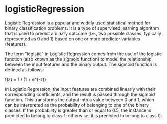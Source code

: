 # logisticRegression



Logistic Regression is a popular and widely used statistical method for binary classification problems. It is a type of supervised learning algorithm that is used to predict a binary outcome (i.e., two possible classes, typically represented as 0 and 1) based on one or more predictor variables (features).

The term "logistic" in Logistic Regression comes from the use of the logistic function (also known as the sigmoid function) to model the relationship between the input features and the binary output. The sigmoid function is defined as follows:

f(z) = 1 / (1 + e^(-z))

In Logistic Regression, the input features are combined linearly with their corresponding coefficients, and the result is passed through the sigmoid function. This transforms the output into a value between 0 and 1, which can be interpreted as the probability of belonging to one of the binary classes. If the probability is greater than or equal to 0.5, the instance is predicted to belong to class 1; otherwise, it is predicted to belong to class 0.
